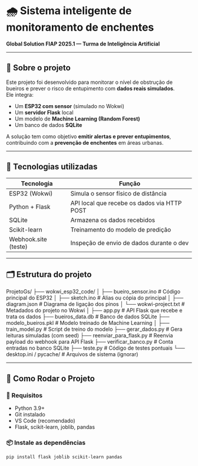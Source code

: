 # 🌧️ Sistema inteligente de monitoramento de enchentes  
**Global Solution FIAP 2025.1 — Turma de Inteligência Artificial**

---

## 🧠 Sobre o projeto

Este projeto foi desenvolvido para monitorar o nível de obstrução de bueiros e prever o risco de entupimento com **dados reais simulados**.  
Ele integra:

- Um **ESP32 com sensor** (simulado no Wokwi)
- Um **servidor Flask** local
- Um modelo de **Machine Learning (Random Forest)**
- Um banco de dados **SQLite**
  
A solução tem como objetivo **emitir alertas e prever entupimentos**, contribuindo com a **prevenção de enchentes** em áreas urbanas.

---

## 🧰 Tecnologias utilizadas

| Tecnologia           | Função                                        |
|----------------------|-----------------------------------------------|
| ESP32 (Wokwi)        | Simula o sensor físico de distância           |
| Python + Flask       | API local que recebe os dados via HTTP POST  |
| SQLite               | Armazena os dados recebidos                   |
| Scikit-learn         | Treinamento do modelo de predição             |
| Webhook.site (teste) | Inspeção de envio de dados durante o dev      |

---

## 🗂️ Estrutura do projeto
ProjetoGs/
├── wokwi_esp32_code/
│ ├── bueiro_sensor.ino # Código principal do ESP32
│ ├── sketch.ino # Alias ou cópia do principal
│ ├── diagram.json # Diagrama de ligação dos pinos
│ └── wokwi-project.txt # Metadados do projeto no Wokwi
│
├── app.py # API Flask que recebe e trata os dados
├── bueiros_data.db # Banco de dados SQLite
├── modelo_bueiros.pkl # Modelo treinado de Machine Learning
│
├── train_model.py # Script de treino do modelo
├── gerar_dados.py # Gera leituras simuladas (com seed)
├── reenviar_para_flask.py # Reenvia payload do webhook para API Flask
├── verificar_banco.py # Conta entradas no banco SQLite
├── teste.py # Código de testes pontuais
└── desktop.ini / pycache/ # Arquivos de sistema (ignorar)


---

## 🚀 Como Rodar o Projeto

### 📌 Requisitos

- Python 3.9+
- Git instalado
- VS Code (recomendado)
- Flask, scikit-learn, joblib, pandas

### 📦 Instale as dependências

```bash
pip install flask joblib scikit-learn pandas


